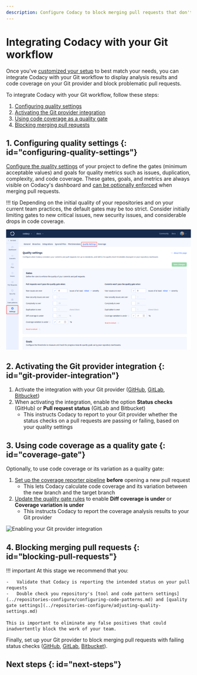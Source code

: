 ```yaml
---
description: Configure Codacy to block merging pull requests that don't meet your quality standards.
---
```


# Integrating Codacy with your Git workflow

Once you've [customized your setup](customizing-your-setup.md) to best match your needs, you can integrate Codacy with your Git workflow to display analysis results and code coverage on your Git provider and block problematic pull requests.

To integrate Codacy with your Git workflow, follow these steps:

1.  [Configuring quality settings](#configuring-quality-settings)
1.  [Activating the Git provider integration](#git-provider-integration)
1.  [Using code coverage as a quality gate](#coverage-gate)
1.  [Blocking merging pull requests](#blocking-pull-requests)

## 1. Configuring quality settings {: id="configuring-quality-settings"}

[Configure the quality settings](../repositories-configure/adjusting-quality-settings.md) of your project to define the gates (minimum acceptable values) and goals for quality metrics such as issues, duplication, complexity, and code coverage. These gates, goals, and metrics are always visible on Codacy's dashboard and [can be optionally enforced](#blocking-pull-requests) when merging pull requests.

!!! tip
    Depending on the initial quality of your repositories and on your current team practices, the default gates may be too strict. Consider initially limiting gates to new critical issues, new security issues, and considerable drops in code coverage.

![Configuring quality settings](../repositories-configure/images/quality-settings.png)

## 2. Activating the Git provider integration {: id="git-provider-integration"}

1.  Activate the integration with your Git provider ([GitHub](../repositories-configure/integrations/github-integration.md), [GitLab](../repositories-configure/integrations/gitlab-integration.md), [Bitbucket](../repositories-configure/integrations/bitbucket-integration.md))
1.  When activating the integration, enable the option **Status checks** (GitHub) or **Pull request status** (GitLab and Bitbucket)
    -   This instructs Codacy to report to your Git provider whether the status checks on a pull requests are passing or failing, based on your quality settings

## 3. Using code coverage as a quality gate {: id="coverage-gate"}

Optionally, to use code coverage or its variation as a quality gate:

1.  [Set up the coverage reporter pipeline](../coverage-reporter/index.md) **before** opening a new pull request
    -   This lets Codacy calculate code coverage and its variation between the new branch and the target branch
1.  [Update the quality gate rules](../repositories-configure/adjusting-quality-settings.md#gates) to enable **Diff coverage is under** or **Coverage variation is under**
    -   This instructs Codacy to report the coverage analysis results to your Git provider

![Enabling your Git provider integration](../repositories-configure/integrations/images/github-integration.png)

## 4. Blocking merging pull requests {: id="blocking-pull-requests"}

!!! important
    At this stage we recommend that you:

    -   Validate that Codacy is reporting the intended status on your pull requests
    -   Double check you repository's [tool and code pattern settings](../repositories-configure/configuring-code-patterns.md) and [quality gate settings](../repositories-configure/adjusting-quality-settings.md)

    This is important to eliminate any false positives that could inadvertently block the work of your team.

Finally, set up your Git provider to block merging pull requests with failing status checks ([GitHub](https://docs.github.com/en/repositories/configuring-branches-and-merges-in-your-repository/defining-the-mergeability-of-pull-requests/managing-a-branch-protection-rule), [GitLab](https://docs.gitlab.com/ee/user/project/merge_requests/merge_when_pipeline_succeeds.html#only-allow-merge-requests-to-be-merged-if-the-pipeline-succeeds), [Bitbucket](https://support.atlassian.com/bitbucket-cloud/docs/suggest-or-require-checks-before-a-merge/)).

## Next steps {: id="next-steps"}

[//]: # (TODO next steps)

